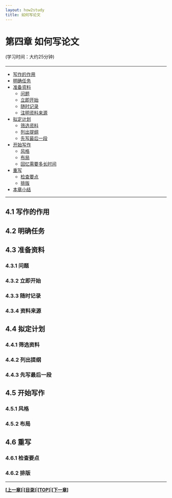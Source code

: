 ```yaml
---
layout: how2study
title: 如何写论文
---
```


# 第四章 如何写论文

(学习时间：大约25分钟)

<h4 id="top"></h4>

***

*   [写作的作用](#effect)
*   [明确任务](#task)
*   [准备资料](#material)
    *   [问题](#question)
    *   [立即开始](#start)
    *   [随时记录](#record)
    *   [注明资料来源](#from)
*   [拟定计划](#plan)
    *   [筛选资料](#select)
    *   [列出提纲](#clue)
    *   [先写最后一段](#last)
*   [开始写作](#write)
    *   [风格](#style)
    *   [布局](#structure)
    *   [回忆需要多长时间](#howlongperrecall)
*   [重写](#rewrite)
    *   [检查要点](#item)
    *   [排版](#composing)
*   [本章小结](#end)

***
## 4.1 写作的作用

## 4.2 明确任务

## 4.3 准备资料

### 4.3.1 问题

### 4.3.2 立即开始

### 4.3.3 随时记录

### 4.3.4 资料来源

## 4.4 拟定计划

### 4.4.1 筛选资料

### 4.4.2 列出提纲

### 4.4.3 先写最后一段

## 4.5 开始写作

### 4.5.1 风格

### 4.5.2 布局

## 4.6 重写

### 4.6.1 检查要点

### 4.6.2 排版


***

**[[上一章][pre]]**\|**[[目录][content]]**\|**[[TOP](#top)]**\|**[[下一章][next]]**

[pre]: how2study_2.html '第三章 如何学习教科书'

[content]: how2study.html '目录'

[next]: how2study_4.html '第五章 如何提高阅读能力'
